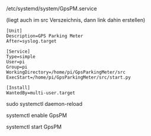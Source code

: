 
/etc/systemd/system/GpsPM.service

(liegt auch im src Verszeichnis, dann link dahin erstellen)

```
[Unit]
Description=GPS Parking Meter
After=syslog.target

[Service]
Type=simple
User=pi
Group=pi
WorkingDirectory=/home/pi/GpsParkingMeter/src
ExecStart=/home/pi/GpsParkingMeter/src/start.py

[Install]
WantedBy=multi-user.target
```

sudo systemctl daemon-reload

systemctl enable GpsPM

systemctl start GpsPM